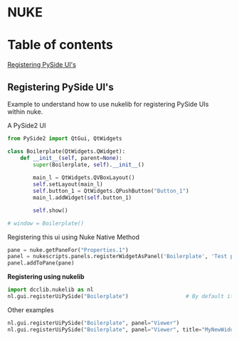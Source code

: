# NUKE

# Table of contents
[Registering PySide UI's](#registering-pyside-uis)




## Registering PySide UI's

Example to understand how to use nukelib for registering PySide UIs  
within nuke.

A PySide2 UI
``` python
from PySide2 import QtGui, QtWidgets

class Boilerplate(QtWidgets.QWidget):
    def __init__(self, parent=None):
        super(Boilerplate, self).__init__()
        
        main_l = QtWidgets.QVBoxLayout()
        self.setLayout(main_l)
        self.button_1 = QtWidgets.QPushButton("Button_1")
        main_l.addWidget(self.button_1)

        self.show()

# window = Boilerplate()
```

Registering this ui using Nuke Native Method
``` python
pane = nuke.getPaneFor("Properties.1")
panel = nukescripts.panels.registerWidgetAsPanel('Boilerplate', 'Test panel', 'uk.co.thefoundry.Boilerplate', True)
panel.addToPane(pane)
```

**Registering using nukelib**
``` python
import dcclib.nukelib as nl
nl.gui.registerUiPySide("Boilerplate")                  # By default it registers on Properties panel
```
Other examples
``` python
nl.gui.registerUiPySide("Boilerplate", panel="Viewer")                          # To register on viewer panel
nl.gui.registerUiPySide("Boilerplate", panel="Viewer", title="MyNewWidow")      # Input window name 
```

